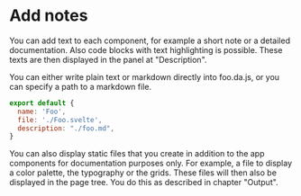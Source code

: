 # Add notes

You can add text to each component, for example a short note or a detailed documentation. Also code blocks with text highlighting is possible. These texts are then displayed in the panel at "Description".

You can either write plain text or markdown directly into foo.da.js, or you can specify a path to a markdown file.

```js
export default {
  name: 'Foo',
  file: './Foo.svelte',
  description: "./foo.md",
}
```

You can also display static files that you create in addition to the app components for documentation purposes only. For example, a file to display a color palette, the typography or the grids. These files will then also be displayed in the page tree. You do this as described in chapter "Output".
